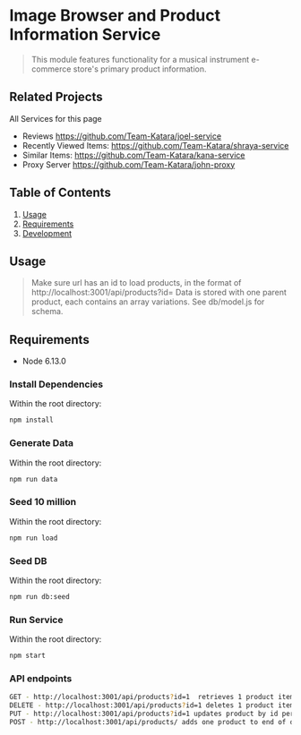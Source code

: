 # Image Browser and Product Information Service

> This module features functionality for a musical instrument e-commerce store's primary product information.

## Related Projects
All Services for this page
  - Reviews https://github.com/Team-Katara/joel-service
  - Recently Viewed Items: https://github.com/Team-Katara/shraya-service
  - Similar Items: https://github.com/Team-Katara/kana-service
  - Proxy Server https://github.com/Team-Katara/john-proxy

## Table of Contents

1. [Usage](#Usage)
1. [Requirements](#requirements)
1. [Development](#development)

## Usage

> Make sure url has an id to load products, in the format of http://localhost:3001/api/products?id=
> Data is stored with one parent product, each contains an array variations. See db/model.js for schema.

## Requirements

- Node 6.13.0

### Install Dependencies

Within the root directory:

```sh
npm install
```

### Generate Data

Within the root directory:

```sh
npm run data
```

### Seed 10 million

Within the root directory:

```sh
npm run load
```

### Seed DB

Within the root directory:

```sh
npm run db:seed
```

### Run Service
Within the root directory:

```sh
npm start
```

### API endpoints

```sh
GET - http://localhost:3001/api/products?id=1  retrieves 1 product item by id <br />
DELETE - http://localhost:3001/api/products?id=1 deletes 1 product item by id <br />
PUT - http://localhost:3001/api/products?id=1 updates product by id per request body <br />
POST - http://localhost:3001/api/products/ adds one product to end of db per request body
```